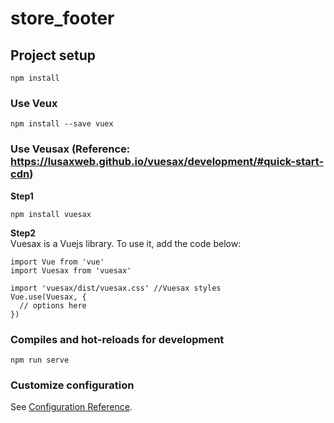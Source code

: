 # store_footer

## Project setup
```
npm install
```

### Use Veux  
```
npm install --save vuex
```  

### Use Veusax (Reference: https://lusaxweb.github.io/vuesax/development/#quick-start-cdn)      
**Step1**  
```
npm install vuesax
```   

**Step2**   
Vuesax is a Vuejs library. To use it, add the code below:   
```
import Vue from 'vue'
import Vuesax from 'vuesax'

import 'vuesax/dist/vuesax.css' //Vuesax styles
Vue.use(Vuesax, {
  // options here
})  
``` 

### Compiles and hot-reloads for development
```
npm run serve
``` 
 
 
### Customize configuration
See [Configuration Reference](https://cli.vuejs.org/config/).
